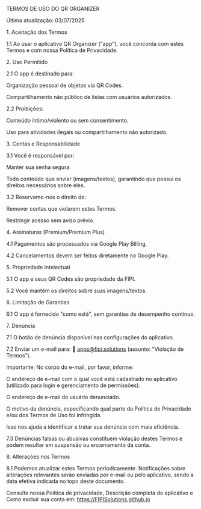 TERMOS DE USO DO QR ORGANIZER



Última atualização: 03/07/2025



1\.  Aceitação dos Termos

1.1 Ao usar o aplicativo QR Organizer ("app"), você concorda com estes Termos e com nossa Política de Privacidade.



2\.  Uso Permitido

2.1 O app é destinado para:

Organização pessoal de objetos via QR Codes.

Compartilhamento não público de listas com usuários autorizados.

2.2 Proibições:

Conteúdo íntimo/violento ou sem consentimento.

Uso para atividades ilegais ou compartilhamento não autorizado.



3\.  Contas e Responsabilidade

3.1 Você é responsável por:

Manter sua senha segura.

Todo conteúdo que enviar (imagens/textos), garantindo que possui os direitos necessários sobre eles.

3.2 Reservamo-nos o direito de:

Remover contas que violarem estes Termos.

Restringir acesso sem aviso prévio.



4\.  Assinaturas (Premium/Premium Plus)

4.1 Pagamentos são processados via Google Play Billing.

4.2 Cancelamentos devem ser feitos diretamente no Google Play.



5\.  Propriedade Intelectual

5.1 O app e seus QR Codes são propriedade da FIPI.

5.2 Você mantém os direitos sobre suas imagens/textos.



6\.  Limitação de Garantias

6.1 O app é fornecido "como está", sem garantias de desempenho contínuo.



7\.  Denúncia

7.1 O botão de denúncia disponível nas configurações do aplicativo.

7.2 Enviar um e-mail para: 📧 apps@fipi.solutions (assunto: "Violação de Termos").



Importante: No corpo do e-mail, por favor, informe:

O endereço de e-mail com o qual você está cadastrado no aplicativo (utilizado para login e gerenciamento de permissões).

O endereço de e-mail do usuário denunciado.

O motivo da denúncia, especificando qual parte da Política de Privacidade e/ou dos Termos de Uso foi infringida.

Isso nos ajuda a identificar e tratar sua denúncia com mais eficiência.



7.3 Denúncias falsas ou abusivas constituem violação destes Termos e podem resultar em suspensão ou encerramento da conta.



8\.  Alterações nos Termos

8.1 Podemos atualizar estes Termos periodicamente. Notificações sobre alterações relevantes serão enviadas por e-mail ou pelo aplicativo, sendo a data efetiva indicada no topo deste       documento.



Consulte nossa Politica de privacidade, Descrição completa do aplicativo e Como excluir sua conta em: https://FIPISolutions.github.io

